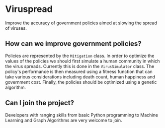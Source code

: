 # Viruspread
Improve the accuracy of government policies aimed at slowing the spread of viruses.

## How can we improve government policies?
Policies are represented by the `Mitigation` class. 
In order to optimize the values of the policies we should first simulate a human community in which the virus spreads.
Currently this is done in the `VirusSimulator` class.
The policy's performance is then measured using a fitness function that can take various considerations 
including death count, human happiness and government cost. Finally, the policies should be optimized using a genetic algorithm.

## Can I join the project?
Developers with ranging skills from basic Python programming to Machine Learning and Graph Algorithms are very welcome to join.
